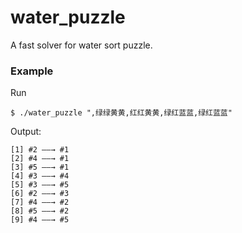 # water_puzzle
A fast solver for water sort puzzle.

### Example
Run
```
$ ./water_puzzle ",绿绿黄黄,红红黄黄,绿红蓝蓝,绿红蓝蓝"
```
Output:
```
[1] #2 ――→ #1
[2] #4 ――→ #1
[3] #5 ――→ #1
[4] #3 ――→ #4
[5] #3 ――→ #5
[6] #2 ――→ #3
[7] #4 ――→ #2
[8] #5 ――→ #2
[9] #4 ――→ #5
```
